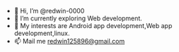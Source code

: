 - 👋 Hi, I’m @redwin-0000
- 🌱 I’m currently exploring Web development.
- 💞️ My interests are Android app development,Web app development,linux.
- 📫 Mail me redwin125896@gmail.com


